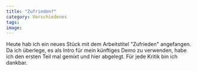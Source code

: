 ```yaml
---
title: "Zufrieden?"
category: Verschiedenes
tags: 
image: 
---
```


Heute hab ich ein neues Stück mit dem Arbeitstitel "Zufrieden" angefangen. Da ich überlege, es als Intro für mein künftiges Demo zu verwenden, habe ich den ersten Teil mal gemixt und hier abgelegt. Für jede Kritik bin ich dankbar.

